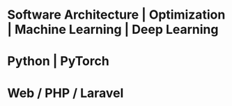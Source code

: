 # Software Architecture | Optimization | Machine Learning | Deep Learning

# Python | PyTorch

# Web / PHP / Laravel
